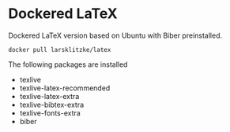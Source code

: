 # Dockered LaTeX

Dockered LaTeX version based on Ubuntu with Biber preinstalled.

```
docker pull larsklitzke/latex
```

The following packages are installed

* texlive 
* texlive-latex-recommended
* texlive-latex-extra
* texlive-bibtex-extra
* texlive-fonts-extra
* biber
